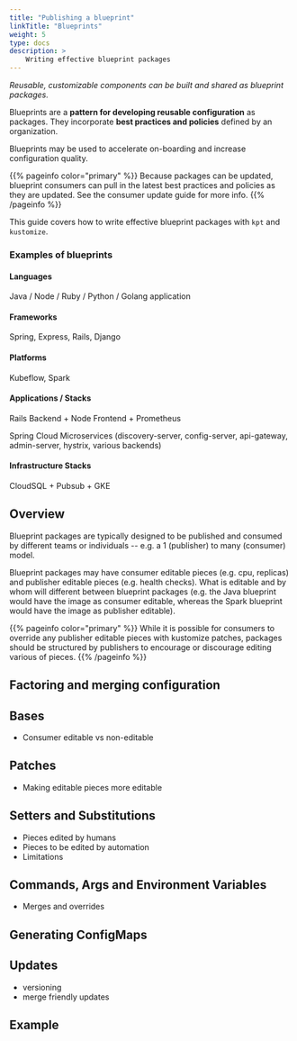 ```yaml
---
title: "Publishing a blueprint"
linkTitle: "Blueprints"
weight: 5
type: docs
description: >
    Writing effective blueprint packages
---
```


*Reusable, customizable components can be built and shared as blueprint
packages.*

Blueprints are a **pattern for developing reusable configuration** as packages.
They incorporate  **best practices and policies** defined by an organization.

Blueprints may be used to accelerate on-boarding and increase configuration
quality. 

{{% pageinfo color="primary" %}}
Because packages can be updated, blueprint consumers can pull in the
latest best practices and policies as they are updated.
See the consumer update guide for more info.
{{% /pageinfo %}}

This guide covers how to write effective blueprint packages with `kpt` 
and `kustomize`.

### Examples of blueprints

#### Languages

Java / Node / Ruby / Python / Golang application

#### Frameworks

Spring, Express, Rails, Django

#### Platforms

Kubeflow, Spark
  
#### Applications / Stacks

Rails Backend + Node Frontend + Prometheus

Spring Cloud Microservices (discovery-server, config-server, api-gateway, 
admin-server, hystrix, various backends) 

#### Infrastructure Stacks

CloudSQL + Pubsub + GKE

## Overview

Blueprint packages are typically designed to be published and consumed by
different teams or individuals -- e.g. a 1 (publisher) to many (consumer)
model.

Blueprint packages may have consumer editable pieces (e.g. cpu, replicas)
and publisher editable pieces (e.g. health checks).  What is editable
and by whom will different between blueprint packages (e.g. the Java
blueprint would have the image as consumer editable, whereas the Spark
blueprint would have the image as publisher editable).

{{% pageinfo color="primary" %}}
While it is possible for consumers to override any publisher editable pieces
with kustomize patches, packages should be structured by publishers to
encourage or discourage editing various of pieces.
{{% /pageinfo %}}

## Factoring and merging configuration



## Bases

- Consumer editable vs non-editable

## Patches

- Making editable pieces more editable

## Setters and Substitutions

- Pieces edited by humans
- Pieces to be edited by automation
- Limitations

## Commands, Args and Environment Variables

- Merges and overrides

## Generating ConfigMaps

## Updates

- versioning
- merge friendly updates

## Example

